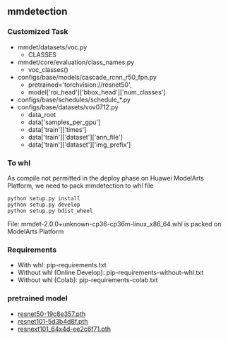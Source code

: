 ## mmdetection

### Customized Task
- mmdet/datasets/voc.py
  - CLASSES
- mmdet/core/evaluation/class_names.py
  - voc_classes()
- configs/base/models/cascade_rcnn_r50_fpn.py
  - pretrained='torchvision://resnet50',
  - model['roi_head']['bbox_head']['num_classes']
- configs/base/schedules/schedule_*.py
- configs/base/datasets/vov0712.py
  - data_root 
  - data['samples_per_gpu']
  - data['train']['times']
  - data['train']['dataset']['ann_file']
  - data['train']['dataset']['img_prefix']

### To whl
As compile not permitted in the deploy phase on Huawei ModelArts Platform, we need to pack mmdetection to whl file

```
python setup.py install
python setup.py develop
python setup.py bdist_wheel
```

File: mmdet-2.0.0+unknown-cp36-cp36m-linux_x86_64.whl is packed on ModelArts Platform

### Requirements
- With whl: pip-requirements.txt
- Without whl (Online Develop): pip-requirements-without-whl.txt
- Without whl (Colab): pip-requirements-colab.txt

### pretrained model
- [resnet50-19c8e357.pth](https://bhpan.buaa.edu.cn:443/link/D74B0212071B1C26482F1689B6294626)
- [resnet101-5d3b4d8f.pth](https://bhpan.buaa.edu.cn:443/link/D9537C99C11CE4B645B9EE50E4923485)
- [resnext101_64x4d-ee2c6f71.pth](https://bhpan.buaa.edu.cn:443/link/52DD4E7BA15D4509E3631700D1D2B84F)
